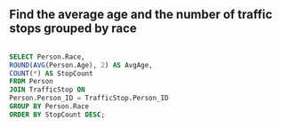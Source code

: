 ## Find the average age and the number of traffic stops grouped by race
```sql

SELECT Person.Race,
ROUND(AVG(Person.Age), 2) AS AvgAge,
COUNT(*) AS StopCount
FROM Person
JOIN TrafficStop ON
Person.Person_ID = TrafficStop.Person_ID
GROUP BY Person.Race
ORDER BY StopCount DESC;
